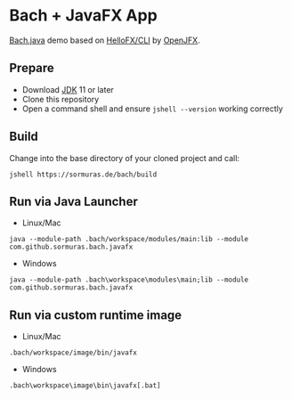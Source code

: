 # Bach + JavaFX App

[Bach.java] demo based on [HelloFX/CLI](https://github.com/openjfx/samples/tree/master/HelloFX/CLI) by [OpenJFX].

## Prepare

- Download [JDK] 11 or later
- Clone this repository
- Open a command shell and ensure `jshell --version` working correctly

## Build

Change into the base directory of your cloned project and call:

```shell script
jshell https://sormuras.de/bach/build
```

## Run via Java Launcher

- Linux/Mac
```shell script
java --module-path .bach/workspace/modules/main:lib --module com.github.sormuras.bach.javafx
```

- Windows
```shell script
java --module-path .bach\workspace\modules\main;lib --module com.github.sormuras.bach.javafx
```

## Run via custom runtime image

- Linux/Mac
```shell script
.bach/workspace/image/bin/javafx
```

- Windows
```shell script
.bach\workspace\image\bin\javafx[.bat]
```


[Bach.java]: https://github.com/sormuras/bach
[JDK]: https://jdk.java.net
[OpenJFX]: https://openjfx.io
